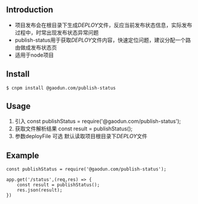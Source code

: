 ## Introduction
* 项目发布会在根目录下生成*DEPLOY*文件，反应当前发布状态信息，实际发布过程中，时常出现发布状态异常问题
* publish-status用于获取*DEPLOY*文件内容，快速定位问题，建议分配一个路由做成发布状态页
* 适用于node项目

## Install
```
$ cnpm install @gaodun.com/publish-status

```

## Usage
1. 引入  const publishStatus = require('@gaodun.com/publish-status');
2. 获取文件解析结果   const result = publishStatus();
3. 参数deployFile 可选  默认读取项目根目录下*DEPLOY*文件

## Example
```
const publishStatus = require('@gaodun.com/publish-status');

app.get('/status',(req,res) => {
    const result = publishStatus();
    res.json(result);
})

```